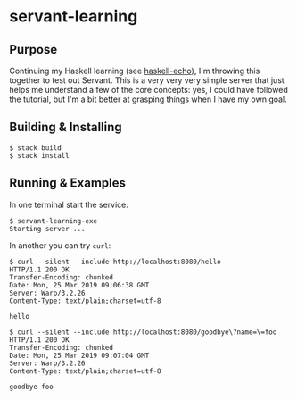 # servant-learning
## Purpose
Continuing my Haskell learning (see [haskell-echo](https://github.com/mattdenner/haskell-echo)), I'm 
throwing this together to test out Servant.  This is a very very very simple server that just helps
me understand a few of the core concepts: yes, I could have followed the tutorial, but I'm a bit
better at grasping things when I have my own goal.

## Building & Installing
```
$ stack build
$ stack install
```

## Running & Examples
In one terminal start the service:
```
$ servant-learning-exe
Starting server ...
```

In another you can try `curl`:
```
$ curl --silent --include http://localhost:8080/hello
HTTP/1.1 200 OK
Transfer-Encoding: chunked
Date: Mon, 25 Mar 2019 09:06:38 GMT
Server: Warp/3.2.26
Content-Type: text/plain;charset=utf-8

hello

$ curl --silent --include http://localhost:8080/goodbye\?name=\=foo
HTTP/1.1 200 OK
Transfer-Encoding: chunked
Date: Mon, 25 Mar 2019 09:07:04 GMT
Server: Warp/3.2.26
Content-Type: text/plain;charset=utf-8

goodbye foo
```
